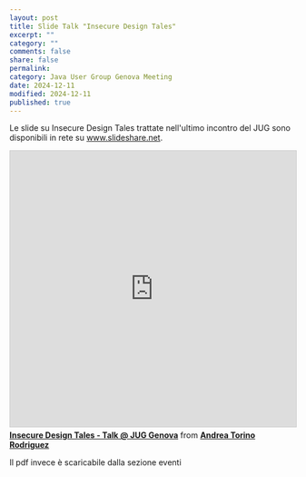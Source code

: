 ```yaml
---
layout: post
title: Slide Talk "Insecure Design Tales"
excerpt: ""
category: ""
comments: false
share: false
permalink: 
category: Java User Group Genova Meeting
date: 2024-12-11
modified: 2024-12-11
published: true
---
```


Le slide su Insecure Design Tales trattate nell'ultimo incontro del JUG sono disponibili in rete su www.slideshare.net.

<iframe src="https://www.slideshare.net/slideshow/embed_code/key/IzfQOb0QyOToeO?startSlide=1" width="597" height="486" frameborder="0" marginwidth="0" marginheight="0" scrolling="no" style="border:1px solid #CCC; border-width:1px; margin-bottom:5px;max-width: 100%;" allowfullscreen></iframe><div style="margin-bottom:5px"><strong><a href="https://www.slideshare.net/slideshow/insecure-design-tales-talk-jug-genova/273986376" title="Insecure Design Tales - Talk @ JUG Genova" target="_blank">Insecure Design Tales - Talk @ JUG Genova</a></strong> from <strong><a href="https://www.slideshare.net/AndreaRodriguez105" target="_blank">Andrea Torino Rodriguez</a></strong></div>

Il pdf invece è scaricabile dalla sezione eventi
